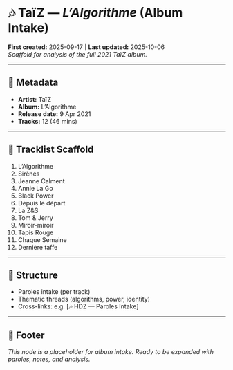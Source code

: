 # 🎶 TaïZ — *L’Algorithme* (Album Intake)  
**First created:** 2025-09-17 | **Last updated:** 2025-10-06  
*Scaffold for analysis of the full 2021 TaïZ album.*  

---

## 📌 Metadata  
- **Artist:** TaïZ  
- **Album:** L’Algorithme  
- **Release date:** 9 Apr 2021  
- **Tracks:** 12 (46 mins)  

---

## 🎵 Tracklist Scaffold  
1. L’Algorithme  
2. Sirènes  
3. Jeanne Calment  
4. Annie La Go  
5. Black Power  
6. Depuis le départ  
7. La Z&S  
8. Tom & Jerry  
9. Miroir-miroir  
10. Tapis Rouge  
11. Chaque Semaine  
12. Dernière taffe  

---

## 📖 Structure  
- Paroles intake (per track)  
- Thematic threads (algorithms, power, identity)  
- Cross-links: e.g. [🎶 HDZ — Paroles Intake]  

---

## 🏮 Footer  
*This node is a placeholder for album intake. Ready to be expanded with paroles, notes, and analysis.*  
